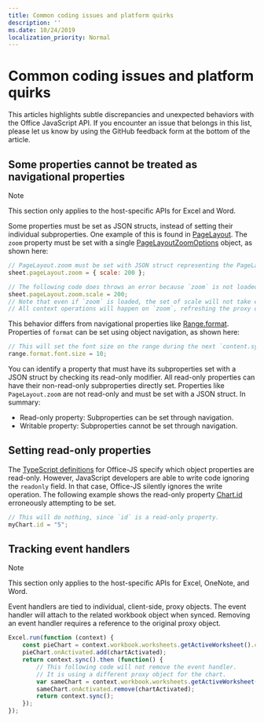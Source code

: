 ```yaml
---
title: Common coding issues and platform quirks
description: ''
ms.date: 10/24/2019
localization_priority: Normal
---
```


# Common coding issues and platform quirks

This articles highlights subtle discrepancies and unexpected behaviors with the Office JavaScript API. If you encounter an issue that belongs in this list, please let us know by using the GitHub feedback form at the bottom of the article.

## Some properties cannot be treated as navigational properties

> [!NOTE]
> This section only applies to the host-specific APIs for Excel and Word.

Some properties must be set as JSON structs, instead of setting their individual subproperties. One example of this is found in [PageLayout](/javascript/api/excel/excel.pagelayout). The `zoom` property must be set with a single [PageLayoutZoomOptions](/javascript/api/excel/excel.pagelayoutzoomoptions) object, as shown here:

```js
// PageLayout.zoom must be set with JSON struct representing the PageLayoutZoomOptions object.
sheet.pageLayout.zoom = { scale: 200 };

// The following code does throws an error because `zoom` is not loaded.
sheet.pageLayout.zoom.scale = 200;
// Note that even if `zoom` is loaded, the set of scale will not take effect.
// All context operations will happen on `zoom`, refreshing the proxy object in the add-in.
```

This behavior differs from navigational properties like [Range.format](/javascript/api/excel/excel.range#format). Properties of `format` can be set using object navigation, as shown here:

```js
// This will set the font size on the range during the next `content.sync()`.
range.format.font.size = 10;
```

You can identify a property that must have its subproperties set with a JSON struct by checking its read-only modifier. All read-only properties can have their non-read-only subproperties directly set. Properties like `PageLayout.zoom` are not read-only and must be set with a JSON struct. In summary:

- Read-only property: Subproperties can be set through navigation.
- Writable property: Subproperties cannot be set through navigation.

## Setting read-only properties

The [TypeScript definitions](https://github.com/DefinitelyTyped/DefinitelyTyped/) for Office-JS specify which object properties are read-only. However, JavaScript developers are able to write code ignoring the `readonly` field. In that case, Office-JS silently ignores the write operation. The following example shows the read-only property [Chart.id](/javascript/api/excel/excel.chart#id) erroneously attempting to be set.

```js
// This will do nothing, since `id` is a read-only property.
myChart.id = "5";
```

## Tracking event handlers

> [!NOTE]
> This section only applies to the host-specific APIs for Excel, OneNote, and Word.

Event handlers are tied to individual, client-side, proxy objects. The event handler will attach to the related workbook object when synced. Removing an event handler requires a reference to the original proxy object.

```js
Excel.run(function (context) {
    const pieChart = context.workbook.worksheets.getActiveWorksheet().charts.getItem("Pie");
    pieChart.onActivated.add(chartActivated);
    return context.sync().then (function() {
        // This following code will not remove the event handler.
        // It is using a different proxy object for the chart.
        var sameChart = context.workbook.worksheets.getActiveWorksheet().charts.getItem("Pie");
        sameChart.onActivated.remove(chartActivated);
        return context.sync();
    });
});
```
